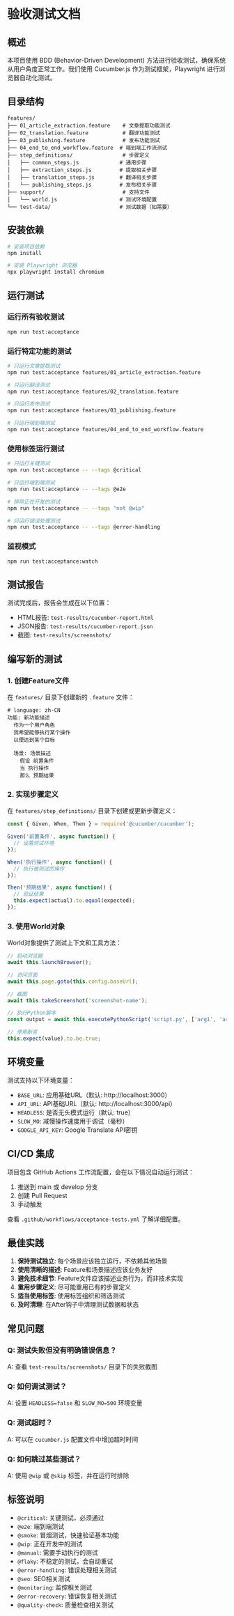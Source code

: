 # 验收测试文档

## 概述

本项目使用 BDD (Behavior-Driven Development) 方法进行验收测试，确保系统从用户角度正常工作。我们使用 Cucumber.js 作为测试框架，Playwright 进行浏览器自动化测试。

## 目录结构

```
features/
├── 01_article_extraction.feature    # 文章提取功能测试
├── 02_translation.feature           # 翻译功能测试
├── 03_publishing.feature            # 发布功能测试
├── 04_end_to_end_workflow.feature  # 端到端工作流测试
├── step_definitions/                # 步骤定义
│   ├── common_steps.js             # 通用步骤
│   ├── extraction_steps.js         # 提取相关步骤
│   ├── translation_steps.js        # 翻译相关步骤
│   └── publishing_steps.js         # 发布相关步骤
├── support/                         # 支持文件
│   └── world.js                    # 测试环境配置
└── test-data/                      # 测试数据（如需要）
```

## 安装依赖

```bash
# 安装项目依赖
npm install

# 安装 Playwright 浏览器
npx playwright install chromium
```

## 运行测试

### 运行所有验收测试

```bash
npm run test:acceptance
```

### 运行特定功能的测试

```bash
# 只运行文章提取测试
npm run test:acceptance features/01_article_extraction.feature

# 只运行翻译测试
npm run test:acceptance features/02_translation.feature

# 只运行发布测试
npm run test:acceptance features/03_publishing.feature

# 只运行端到端测试
npm run test:acceptance features/04_end_to_end_workflow.feature
```

### 使用标签运行测试

```bash
# 只运行关键测试
npm run test:acceptance -- --tags @critical

# 只运行端到端测试
npm run test:acceptance -- --tags @e2e

# 排除正在开发的测试
npm run test:acceptance -- --tags "not @wip"

# 只运行错误处理测试
npm run test:acceptance -- --tags @error-handling
```

### 监视模式

```bash
npm run test:acceptance:watch
```

## 测试报告

测试完成后，报告会生成在以下位置：

- HTML报告: `test-results/cucumber-report.html`
- JSON报告: `test-results/cucumber-report.json`
- 截图: `test-results/screenshots/`

## 编写新的测试

### 1. 创建Feature文件

在 `features/` 目录下创建新的 `.feature` 文件：

```gherkin
# language: zh-CN
功能: 新功能描述
  作为一个用户角色
  我希望能够执行某个操作
  以便达到某个目标

  场景: 场景描述
    假设 前置条件
    当 执行操作
    那么 预期结果
```

### 2. 实现步骤定义

在 `features/step_definitions/` 目录下创建或更新步骤定义：

```javascript
const { Given, When, Then } = require('@cucumber/cucumber');

Given('前置条件', async function() {
  // 设置测试环境
});

When('执行操作', async function() {
  // 执行被测试的操作
});

Then('预期结果', async function() {
  // 验证结果
  this.expect(actual).to.equal(expected);
});
```

### 3. 使用World对象

World对象提供了测试上下文和工具方法：

```javascript
// 启动浏览器
await this.launchBrowser();

// 访问页面
await this.page.goto(this.config.baseUrl);

// 截图
await this.takeScreenshot('screenshot-name');

// 执行Python脚本
const output = await this.executePythonScript('script.py', ['arg1', 'arg2']);

// 使用断言
this.expect(value).to.be.true;
```

## 环境变量

测试支持以下环境变量：

- `BASE_URL`: 应用基础URL（默认: http://localhost:3000）
- `API_URL`: API基础URL（默认: http://localhost:3000/api）
- `HEADLESS`: 是否无头模式运行（默认: true）
- `SLOW_MO`: 减慢操作速度用于调试（毫秒）
- `GOOGLE_API_KEY`: Google Translate API密钥

## CI/CD 集成

项目包含 GitHub Actions 工作流配置，会在以下情况自动运行测试：

1. 推送到 main 或 develop 分支
2. 创建 Pull Request
3. 手动触发

查看 `.github/workflows/acceptance-tests.yml` 了解详细配置。

## 最佳实践

1. **保持测试独立**: 每个场景应该独立运行，不依赖其他场景
2. **使用清晰的描述**: Feature和场景描述应该业务友好
3. **避免技术细节**: Feature文件应该描述业务行为，而非技术实现
4. **重用步骤定义**: 尽可能重用已有的步骤定义
5. **适当使用标签**: 使用标签组织和筛选测试
6. **及时清理**: 在After钩子中清理测试数据和状态

## 常见问题

### Q: 测试失败但没有明确错误信息？
A: 查看 `test-results/screenshots/` 目录下的失败截图

### Q: 如何调试测试？
A: 设置 `HEADLESS=false` 和 `SLOW_MO=500` 环境变量

### Q: 测试超时？
A: 可以在 `cucumber.js` 配置文件中增加超时时间

### Q: 如何跳过某些测试？
A: 使用 `@wip` 或 `@skip` 标签，并在运行时排除

## 标签说明

- `@critical`: 关键测试，必须通过
- `@e2e`: 端到端测试
- `@smoke`: 冒烟测试，快速验证基本功能
- `@wip`: 正在开发中的测试
- `@manual`: 需要手动执行的测试
- `@flaky`: 不稳定的测试，会自动重试
- `@error-handling`: 错误处理相关测试
- `@seo`: SEO相关测试
- `@monitoring`: 监控相关测试
- `@error-recovery`: 错误恢复相关测试
- `@quality-check`: 质量检查相关测试